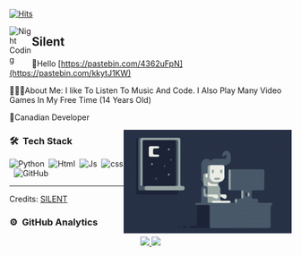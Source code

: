 [![Hits](http://hits.dwyl.com/EXCET/EXCET.svg)](http://hits.dwyl.com/EXCET/EXCET)

<img alt="Night Coding" src="./assets/Hand%20Wave.gif" width='40' align="left"/><h2>Silent</h2>

👋Hello [https://pastebin.com/4362uFpN](https://pastebin.com/kkytJ1KW)

👨🏻‍💻About Me: I like To Listen To Music And Code. I Also Play Many Video Games In My Free Time (14 Years Old)

🍁Canadian Developer


<img alt="Night Coding" src="https://raw.githubusercontent.com/AVS1508/AVS1508/master/assets/Night-Coding.gif" align="right"/>

### 🛠 &nbsp;Tech Stack

![Python](https://img.shields.io/badge/-Python-05122A?style=flat&logo=python)&nbsp;
![Html](https://img.shields.io/badge/-GitHub-05122A?style=flat&logo=html)&nbsp;
![Js](https://img.shields.io/badge/-GitHub-05122A?style=flat&logo=js)&nbsp;
![css](https://img.shields.io/badge/-GitHub-05122A?style=flat&logo=css)&nbsp;
![GitHub](https://img.shields.io/badge/-GitHub-05122A?style=flat&logo=github)&nbsp;

-----

Credits: [SILENT](https://github.com/dev-silent)

### ⚙️ &nbsp;GitHub Analytics

<p align="center">
<a href="https://github.com/dev-silent">
  <img height="180em" src="https://github-readme-stats-eight-theta.vercel.app/api?username=dev-silent&show_icons=true&theme=algolia&include_all_commits=true&count_private=true"/>
  <img height="180em" src="https://github-readme-stats-eight-theta.vercel.app/api/top-langs/?username=dev-silent&layout=compact&langs_count=8&theme=algolia"/>
</a>
</p>
